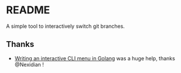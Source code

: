 # README

A simple tool to interactively switch git branches.

## Thanks

- [Writing an interactive CLI menu in Golang](https://medium.com/@nexidian/writing-an-interactive-cli-menu-in-golang-d6438b175fb6) was a huge help, thanks @Nexidian !
